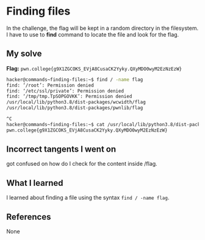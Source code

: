 # Finding files
In the challenge, the flag will be kept in a random directory in the filesystem. I have to use to **find** command to locate the file and look for the flag.
## My solve
**Flag:** `pwn.college{g9X1ZGCOKS_EVjA8CusaCK2Yyky.QXyMDO0wyM2EzNzEzW}`

```bash
hacker@commands~finding-files:~$ find / -name flag
find: ‘/root’: Permission denied
find: ‘/etc/ssl/private’: Permission denied
find: ‘/tmp/tmp.TpSOPGOVKK’: Permission denied
/usr/local/lib/python3.8/dist-packages/wcwidth/flag
/usr/local/lib/python3.8/dist-packages/pwnlib/flag

^C
hacker@commands~finding-files:~$ cat /usr/local/lib/python3.8/dist-packages/wcwidth/flag
pwn.college{g9X1ZGCOKS_EVjA8CusaCK2Yyky.QXyMDO0wyM2EzNzEzW}
```
## Incorrect tangents I went on
got confused on how do I check for the content inside /flag.
## What I learned
I learned about finding a file using the syntax `find / -name flag`.
## References 
None